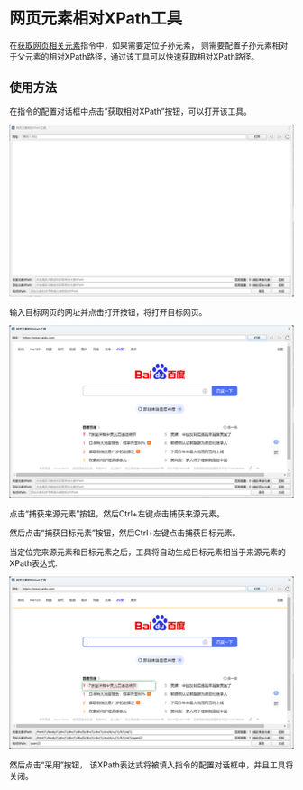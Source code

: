 # 网页元素相对XPath工具

在[获取网页相关元素](../commands/WebAutomation/WebElementOperation/get_relative_web_element.md)指令中，如果需要定位子孙元素，
则需要配置子孙元素相对于父元素的相对XPath路径，通过该工具可以快速获取相对XPath路径。

## 使用方法

在指令的配置对话框中点击“获取相对XPath”按钮，可以打开该工具。

![web_element_relative_xpath_tool.png](web_element_relative_xpath_tool.png)

输入目标网页的网址并点击打开按钮，将打开目标网页。

![web_element_relative_xpath_tool_open_url.png](web_element_relative_xpath_tool_open_url.png)

点击“捕获来源元素”按钮，然后Ctrl+左键点击捕获来源元素。

然后点击“捕获目标元素”按钮，然后Ctrl+左键点击捕获目标元素。

当定位完来源元素和目标元素之后，工具将自动生成目标元素相当于来源元素的XPath表达式.

![web_element_relative_xpath_tool_captured.png](web_element_relative_xpath_tool_captured.png)

然后点击“采用”按钮， 该XPath表达式将被填入指令的配置对话框中，并且工具将关闭。

